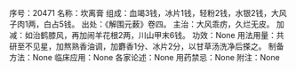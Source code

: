 序号：20471
名称：坎离膏
组成：血竭3钱，冰片1钱，轻粉2钱，水银2钱，大风子肉1两，白占5钱。
出处：《解围元薮》卷四。
主治：大风乖疠，久烂无皮。
加减：如治鹤膝风，再加闹羊花根2两，川山甲末6钱。
功效：None
用法用量：共研至不见星，加熬熟香油调，加麝香1分、冰片2分，以甘草汤洗净后搽之。
制备方法：None
临床应用：None
各家论述：None
用药禁忌：None
附注：None
